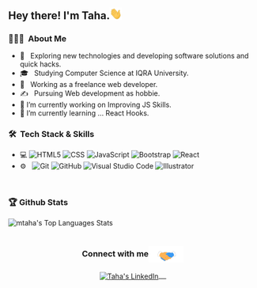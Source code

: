 <h2>Hey there! I'm Taha.<img src="https://github.com/mtahashahid/mtahashahid/blob/main/Assets/Hi.gif" width="25px"></h2>

<h3> 👨🏻‍💻 &nbsp;About Me </h3>

- 🤔 &nbsp; Exploring new technologies and developing software solutions and quick hacks.
- 🎓 &nbsp; Studying Computer Science at IQRA University.
- 💼 &nbsp; Working as a freelance web developer.
- ✍️ &nbsp; Pursuing Web development as hobbie.
- 🔭 I’m currently working on Improving JS Skills.
- 🌱 I’m currently learning ... React Hooks.

<h3>🛠 &nbsp;Tech Stack & Skills</h3>

- 💻
  ![HTML5](https://img.shields.io/badge/-HTML5-333333?style=flat&logo=HTML5)
  ![CSS](https://img.shields.io/badge/-CSS-333333?style=flat&logo=CSS3&logoColor=1572B6)
  ![JavaScript](https://img.shields.io/badge/-JavaScript-333333?style=flat&logo=javascript)
  ![Bootstrap](https://img.shields.io/badge/-Bootstrap-333333?style=flat&logo=bootstrap&logoColor=563D7C)
  ![React](https://img.shields.io/badge/-React-333333?style=flat&logo=react)
- ⚙️ &nbsp;
  ![Git](https://img.shields.io/badge/-Git-333333?style=flat&logo=git)
  ![GitHub](https://img.shields.io/badge/-GitHub-333333?style=flat&logo=github)
  ![Visual Studio Code](https://img.shields.io/badge/-Visual%20Studio%20Code-333333?style=flat&logo=visual-studio-code&logoColor=007ACC) 
  ![Illustrator](https://img.shields.io/badge/-Illustrator-333333?style=flat&logo=adobe-illustrator)

<br/>

<h3>🏆 Github Stats </h3>

<div>
<img alt="mtaha's Top Languages Stats" src="https://github-readme-stats.vercel.app/api/top-langs/?username=mtahashahid&hide=smalltalk&theme=buefy&layout=compact&hide_border=true" width="500"/>
</div>
<br/>
 
<div align="center">
  <h3 align="center">Connect with me<img align="center" src="https://github.com/mtahashahid/mtahashahid/blob/main/Assets/Handshake.gif" height="33px" /></h3> 
</div>
<p align="center">
 <a href="https://www.linkedin.com/in/muhammad-taha-857a42180/" target="blank">
  <img align="center" alt="Taha's LinkedIn" width="30px" src="https://www.vectorlogo.zone/logos/linkedin/linkedin-icon.svg" /> &nbsp; &nbsp;
 </a>
</p>
